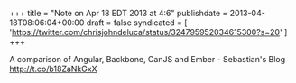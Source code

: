+++
title = "Note on Apr 18 EDT 2013 at 4:6"
publishdate = 2013-04-18T08:06:04+00:00
draft = false
syndicated = [ 'https://twitter.com/chrisjohndeluca/status/324795952034615300?s=20' ]
+++

A comparison of Angular, Backbone, CanJS and Ember - Sebastian's Blog http://t.co/b18ZaNkGxX
